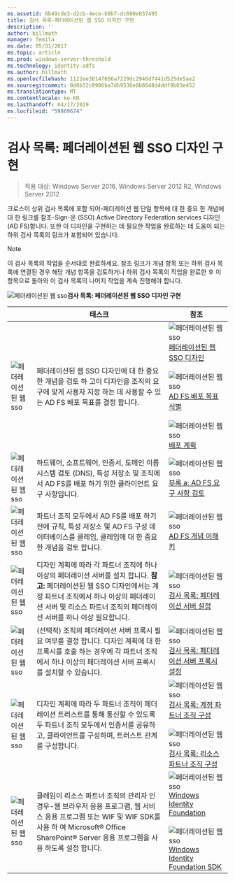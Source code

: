```yaml
---
ms.assetid: 6b49cde3-d2cb-4ece-b9b7-dc600e037495
title: 검사 목록-페더레이션된 웹 SSO 디자인 구현
description: ''
author: billmath
manager: femila
ms.date: 05/31/2017
ms.topic: article
ms.prod: windows-server-threshold
ms.technology: identity-adfs
ms.author: billmath
ms.openlocfilehash: 1122ee3814f656a7229dc2946d7441d525de5ae2
ms.sourcegitcommit: 0d0b32c8986ba7db9536e0b8648d4ddf9b03e452
ms.translationtype: MT
ms.contentlocale: ko-KR
ms.lasthandoff: 04/17/2019
ms.locfileid: "59869674"
---
```

# <a name="checklist-implementing-a-federated-web-sso-design"></a>검사 목록: 페더레이션된 웹 SSO 디자인 구현

>적용 대상: Windows Server 2016, Windows Server 2012 R2, Windows Server 2012

크로스이 상위 검사 목록에 포함 되어\-페더레이션 웹 단일 항목에 대 한 중요 한 개념에 대 한 링크를 참조\-Sign\-온 \(SSO\) Active Directory Federation services 디자인\(AD FS\)합니다. 또한 이 디자인을 구현하는 데 필요한 작업을 완료하는 데 도움이 되는 하위 검사 목록의 링크가 포함되어 있습니다.  
  
> [!NOTE]  
> 이 검사 목록의 작업을 순서대로 완료하세요. 참조 링크가 개념 항목 또는 하위 검사 목록에 연결된 경우 해당 개념 항목을 검토하거나 하위 검사 목록의 작업을 완료한 후 이 항목으로 돌아와 이 검사 목록의 나머지 작업을 계속 진행해야 합니다.  
  
![페더레이션된 웹 sso](media/2b05dce3-938f-4168-9b8f-1f4398cbdb9b.gif)**검사 목록: 페더레이션된 웹 SSO 디자인 구현**  
  
||태스크|참조|  
|-|--------|-------------|  
|![페더레이션된 웹 sso](media/icon_checkboxo.gif)|페더레이션된 웹 SSO 디자인에 대 한 중요 한 개념을 검토 하 고이 디자인을 조직의 요구에 맞게 사용자 지정 하는 데 사용할 수 있는 AD FS 배포 목표를 결정 합니다.|![페더레이션된 웹 sso](media/faa393df-4856-4431-9eda-4f4e5be72a90.gif)[페더레이션된 웹 SSO 디자인](https://technet.microsoft.com/library/dd807050.aspx)<br /><br />![페더레이션된 웹 sso](media/faa393df-4856-4431-9eda-4f4e5be72a90.gif)[AD FS 배포 목표 식별](https://technet.microsoft.com/library/dd807053.aspx)<br /><br />![페더레이션된 웹 sso](media/faa393df-4856-4431-9eda-4f4e5be72a90.gif)[배포 계획](https://technet.microsoft.com/library/dd807083.aspx)|  
|![페더레이션된 웹 sso](media/icon_checkboxo.gif)|하드웨어, 소프트웨어, 인증서, 도메인 이름 시스템 검토 \(DNS\), 특성 저장소 및 조직에서 AD FS를 배포 하기 위한 클라이언트 요구 사항입니다.|![페더레이션된 웹 sso](media/faa393df-4856-4431-9eda-4f4e5be72a90.gif)[부록 a: AD FS 요구 사항 검토](https://technet.microsoft.com/library/ff678034.aspx)|  
|![페더레이션된 웹 sso](media/icon_checkboxo.gif)|파트너 조직 모두에서 AD FS를 배포 하기 전에 규칙, 특성 저장소 및 AD FS 구성 데이터베이스를 클레임, 클레임에 대 한 중요 한 개념을 검토 합니다.|![페더레이션된 웹 sso](media/faa393df-4856-4431-9eda-4f4e5be72a90.gif)[AD FS 개념 이해 키](../../ad-fs/technical-reference/Understanding-Key-AD-FS-Concepts.md)|  
|![페더레이션된 웹 sso](media/icon_checkboxo.gif)|디자인 계획에 따라 각 파트너 조직에 하나 이상의 페더레이션 서버를 설치 합니다. **참고:** 페더레이션된 웹 SSO 디자인에서는 계정 파트너 조직에서 하나 이상의 페더레이션 서버 및 리소스 파트너 조직의 페더레이션 서버를 하나 이상 필요합니다.|![페더레이션된 웹 sso](media/bc6cea1a-1c6c-4124-8c8f-1df5adfe8c88.gif)[검사 목록: 페더레이션 서버 설정](Checklist--Setting-Up-a-Federation-Server.md)|  
|![페더레이션된 웹 sso](media/icon_checkboxo.gif)|\(선택적\) 조직의 페더레이션 서버 프록시 필요 여부를 결정 합니다. 디자인 계획에 대 한 프록시를 호출 하는 경우에 각 파트너 조직에서 하나 이상의 페더레이션 서버 프록시를 설치할 수 있습니다.|![페더레이션된 웹 sso](media/bc6cea1a-1c6c-4124-8c8f-1df5adfe8c88.gif)[검사 목록: 페더레이션 서버 프록시 설정](Checklist--Setting-Up-a-Federation-Server-Proxy.md)|  
|![페더레이션된 웹 sso](media/icon_checkboxo.gif)|디자인 계획에 따라 두 파트너 조직이 페더레이션 트러스트를 통해 통신할 수 있도록 두 파트너 조직 모두에서 인증서를 공유하고, 클라이언트를 구성하며, 트러스트 관계를 구성합니다.|![페더레이션된 웹 sso](media/bc6cea1a-1c6c-4124-8c8f-1df5adfe8c88.gif)[검사 목록: 계정 파트너 조직 구성](Checklist--Configuring-the-Account-Partner-Organization.md)<br /><br />![페더레이션된 웹 sso](media/bc6cea1a-1c6c-4124-8c8f-1df5adfe8c88.gif)[검사 목록: 리소스 파트너 조직 구성](Checklist--Configuring-the-Resource-Partner-Organization.md)|  
|![페더레이션된 웹 sso](media/icon_checkboxo.gif)|클레임이 리소스 파트너 조직의 관리자 인 경우\-웹 브라우저 응용 프로그램, 웹 서비스 응용 프로그램 또는 WIF 및 WIF SDK를 사용 하 여 Microsoft® Office SharePoint® Server 응용 프로그램을 사용 하도록 설정 합니다.|![페더레이션된 웹 sso](media/faa393df-4856-4431-9eda-4f4e5be72a90.gif)[Windows Identity Foundation](https://go.microsoft.com/fwlink/?LinkId=122266)<br /><br />![페더레이션된 웹 sso](media/faa393df-4856-4431-9eda-4f4e5be72a90.gif)[Windows Identity Foundation SDK](https://go.microsoft.com/fwlink/?LinkId=122266)|  
